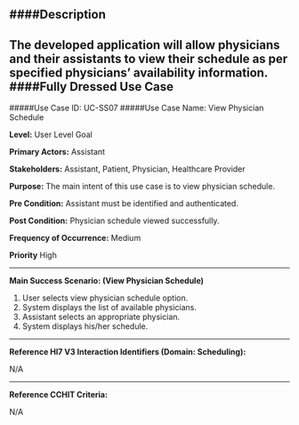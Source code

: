 ####Description
--------------
The developed application will allow physicians and their assistants to view their schedule as per specified physicians’ availability information.
####Fully Dressed Use Case
--------------------------

#####Use Case ID: UC-SS07
#####Use Case Name: View Physician Schedule

**Level:**                     User Level Goal

**Primary Actors:**            Assistant

**Stakeholders:**              Assistant, Patient, Physician, Healthcare Provider

**Purpose:**                   The main intent of this use case is to view physician schedule.

**Pre Condition:**             Assistant must be identified and authenticated.

**Post Condition:**            Physician schedule viewed successfully.

**Frequency of Occurrence:**   Medium

**Priority**                   High
__________________________________________________________
**Main Success Scenario: (View Physician Schedule)**

1. User selects view physician schedule option.
2. System displays the list of available physicians.
3. Assistant selects an appropriate physician.
4. System displays his/her schedule.

________________________________________________________________________
**Reference Hl7 V3 Interaction Identifiers (Domain: Scheduling):**

N/A
_______________________________________________________________
**Reference CCHIT Criteria:**

N/A


